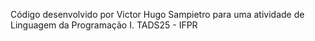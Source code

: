 Código desenvolvido por Victor Hugo Sampietro para uma atividade de Linguagem da Programação I. TADS25 - IFPR
